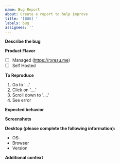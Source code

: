 ```yaml
---
name: Bug Report
about: Create a report to help improve
title: '[BUG] '
labels: bug
assignees: ''
---
```


**Describe the bug**

<!-- A clear and concise description of what the bug is. -->

**Product Flavor**

- [ ] Managed (https://rxresu.me)
- [ ] Self Hosted

**To Reproduce**

<!-- Steps to reproduce the behavior: -->

1. Go to '...'
2. Click on '....'
3. Scroll down to '....'
4. See error

**Expected behavior**

<!-- A clear and concise description of what you expected to happen. -->

**Screenshots**

<!-- If applicable, add screenshots to help explain your problem. -->

**Desktop (please complete the following information):**

- OS: <!--[e.g. iOS]-->
- Browser <!--[e.g. chrome, safari]-->
- Version <!--[e.g. 22]-->

**Additional context**

<!-- Add any other context about the problem here. -->
